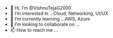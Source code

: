 - 👋 Hi, I’m @VishnuTejaG2000
- 👀 I’m interested in ...Cloud, Networking, UI/UX
- 🌱 I’m currently learning ...AWS, Azure
- 💞️ I’m looking to collaborate on ...
- 📫 How to reach me ...

<!---
VishnuTejaG2000/VishnuTejaG2000 is a ✨ special ✨ repository because its `README.md` (this file) appears on your GitHub profile.
You can click the Preview link to take a look at your changes.
--->
